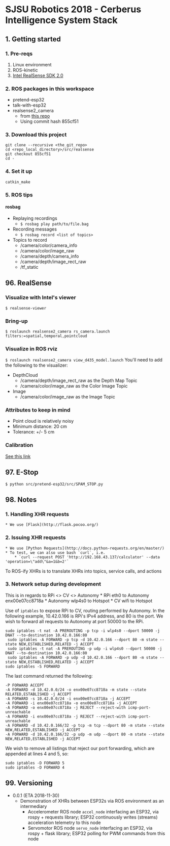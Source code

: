 # SJSU Robotics 2018 - Cerberus Intelligence System Stack

## 1. Getting started
### 1. Pre-reqs
1. Linux environment
2. ROS-kinetic
3. [Intel RealSense SDK 2.0](https://github.com/IntelRealSense/librealsense/blob/master/doc/distribution_linux.md#installing-the-packages)

### 2. ROS packages in this workspace
* pretend-esp32
* talk-with-esp32
* realsense2\_camera
  * from [this repo](https://github.com/intel-ros/realsense)
  * Using commit hash 855cf51

### 3. Download this project
```
git clone --recursive <the_git_repo>
cd <repo_local_directory>/src/realsense
git checkout 855cf51
cd -
```
### 4. Set it up
`catkin_make`

### 5. ROS tips
#### rosbag
* Replaying recordings
  * `$ rosbag play path/to/file.bag`
* Recording messages
  * `$ rosbag record <list of topics>`
* Topics to record
  * /camera/color/camera\_info
  * /camera/color/image\_raw
  * /camera/depth/camera\_info
  * /camera/depth/image\_rect\_raw
  * /tf\_static

## 96. RealSense
### Visualize with Intel's viewer
`$ realsense-viewer`

### Bring-up
`$ roslaunch realsense2_camera rs_camera.launch filters:=spatial,temporal,pointcloud`

### Visualize in ROS rviz
`$ roslaunch realsense2_camera view_d435_model.launch`
You'll need to add the following to the visualizer:
* DepthCloud
  * /camera/depth/image\_rect\_raw as the Depth Map Topic
  * /camera/color/image\_raw as the Color Image Topic
* Image
  * /camera/color/image\_raw as the Image Topic

### Attributes to keep in mind
* Point cloud is relatively noisy
* Minimum distance: 20 cm
* Tolerance: +/- 5 cm

### Calibration
[See this link](https://github.com/IntelRealSense/librealsense/issues/2329)

## 97. E-Stop
```
$ python src/pretend-esp32/src/SPAM_STOP.py
```

## 98. Notes
### 1. Handling XHR requests
    * We use [Flask](http://flask.pocoo.org/)

### 2. Issuing XHR requests
    * We use [Python Requests](http://docs.python-requests.org/en/master/)
    * To test, we can also use bash `curl`, i.e.
        * `curl --request POST 'http://192.168.43.137/calculator' --data 'operation=\"add\"&a=1&b=2'`

To ROS-ify XHRs is to translate XHRs into topics, service calls, and actions

### 3. Network setup during development
This is in regards to RPi <> CV <> Autonomy
    * RPi eth0 to Autonomy enx00e07cc8718a
    * Autonomy wlp4s0 to Hotspot
    * CV wifi to Hotspot

Use of `iptables` to expose RPi to CV, routing performed by Autonomy. In the following example, 10.42.0.166 is RPi's IPv4 address, and 80 is the port. We wish to forward all requests to Autonomy at port 50000 to the RPi.
```
sudo iptables -t nat -A PREROUTING -p tcp -i wlp4s0 --dport 50000 -j DNAT --to-destination 10.42.0.166:80
 sudo iptables -A FORWARD -p tcp -d 10.42.0.166 --dport 80 -m state --state NEW,ESTABLISHED,RELATED -j ACCEPT
 sudo iptables -t nat -A PREROUTING -p udp -i wlp4s0 --dport 50000 -j DNAT --to-destination 10.42.0.166:80
 sudo iptables -A FORWARD -p udp -d 10.42.0.166 --dport 80 -m state --state NEW,ESTABLISHED,RELATED -j ACCEPT
sudo iptables -S FORWARD
```
The last command returned the following:
```
-P FORWARD ACCEPT
-A FORWARD -d 10.42.0.0/24 -o enx00e07cc8718a -m state --state RELATED,ESTABLISHED -j ACCEPT
-A FORWARD -s 10.42.0.0/24 -i enx00e07cc8718a -j ACCEPT
-A FORWARD -i enx00e07cc8718a -o enx00e07cc8718a -j ACCEPT
-A FORWARD -o enx00e07cc8718a -j REJECT --reject-with icmp-port-unreachable
-A FORWARD -i enx00e07cc8718a -j REJECT --reject-with icmp-port-unreachable
-A FORWARD -d 10.42.0.166/32 -p tcp -m tcp --dport 80 -m state --state NEW,RELATED,ESTABLISHED -j ACCEPT
-A FORWARD -d 10.42.0.166/32 -p udp -m udp --dport 80 -m state --state NEW,RELATED,ESTABLISHED -j ACCEPT
```
We wish to remove all listings that reject our port forwarding, which are appended at lines 4 and 5, so:
```
sudo iptables -D FORWARD 5
sudo iptables -D FORWARD 4
```

## 99. Versioning
* 0.0.1 (ETA 2018-11-30)
    * Demonstration of XHRs between ESP32s via ROS environment as an intermediary
        * Accelerometer ROS node `accel_node` interfacing an ESP32, via rospy + requests library; ESP32 continuously writes (streams) acceleration telemetry to this node
        * Servomotor ROS node `servo_node` interfacing an ESP32, via rospy + flask library; ESP32 polling for PWM commands from this node
